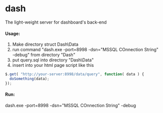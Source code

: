 # dash
The light-weight server for dashboard's back-end

#### Usage:
1. Make directory struct 
   Dash\Data
2. run command "dash.exe -port=8998 -dsn="MSSQL COnnection String" -debug" from directory "Dash"
3. put query.sql into directory "Dash\Data"
4. insert into your html page script like this
```javascript
$.get( "http://your-server:8998/data/query", function( data ) {
  doSomething(data);
});
```
#### Run:
dash.exe -port=8998 -dsn="MSSQL COnnection String" -debug
